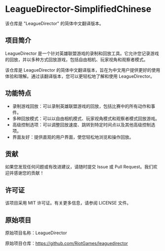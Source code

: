# LeagueDirector-SimplifiedChinese

该仓库是 "LeagueDirector" 的简体中文翻译版本。


## 项目简介

LeagueDirector 是一个针对英雄联盟游戏的录制和回放工具。它允许您记录游戏的回放，并以多种方式回放游戏，包括自由相机、玩家视角和观察者模式。

该仓库是 LeagueDirector 的简体中文翻译版本，旨在为中文用户提供更好的使用体验和理解。通过该翻译版本，您可以更轻松地了解和使用 LeagueDirector。

## 功能特点

- 录制游戏回放：可以录制英雄联盟游戏的回放，包括比赛中的所有动作和事件。
- 多种回放模式：可以以自由相机模式、玩家视角模式和观察者模式回放游戏。
- 高级控制选项：可以调整回放速度、跳转到特定时间点以及其他高级控制选项。
- 界面友好：提供直观的用户界面，使您轻松地浏览和操作回放。
  
## 贡献
如果您发现任何问题或有改进建议，请随时提交 Issue 或 Pull Request。我们欢迎并感谢您的贡献！

## 许可证
该项目采用 MIT 许可证。有关更多信息，请参阅 LICENSE 文件。

## 原始项目
原始项目名称：LeagueDirector

原始项目仓库：https://github.com/RiotGames/leaguedirector
